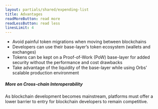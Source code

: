 ```yaml
---
layout: partials/shared/expending-list
title: Advantages
readMoreButton: read more
readLessButton: read less
linesLimit: 4
---
```


- Avoid painful token migrations when moving between blockchains
- Developers can use their base-layer’s token ecosystem (wallets and exchanges)
- Tokens can be kept on a Proof-of-Work (PoW) base-layer for added security without the performance and cost drawbacks
- Take advantage of the liquidity of the base-layer while using Orbs’ scalable production environment

##### More on Cross-chain Interoperability

As blockchain development becomes mainstream, platforms must offer a lower barrier to entry for blockchain developers to remain competitive.
